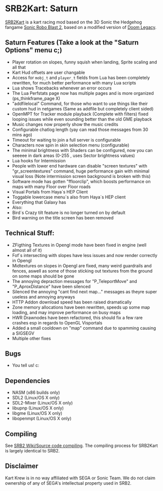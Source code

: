 # SRB2Kart: Saturn

[SRB2Kart](https://srb2.org/mods/) is a kart racing mod based on the 3D Sonic the Hedgehog fangame [Sonic Robo Blast 2](https://srb2.org/), based on a modified version of [Doom Legacy](http://doomlegacy.sourceforge.net/).

## Saturn Features (Take a look at the "Saturn Options" menu c;)
- Player rotation on slopes, funny squish when landing, Sprite scaling and all that 
- Kart Hud offsets are user changable
- Access for `mobj_t` and `player_t` fields from Lua has been completely rewritten, for much better performance with many Lua scripts
- Lua shows Tracebacks whenever an error occurs
- The Lua Perfstats page now has multiple pages and is more organized (ps_thinkframe_page X)
- "addfilelocal" Command, for those who want to use things like their custom hud in netgames (Same as addfile but completely client sided)
- OpenMPT for Tracker module playback (Complete with filters) fixed looping issues while even sounding better than the old GME playback
- Music changes now properly show the music credits
- Configurable chatlog length (yay can read those messages from 30 mins ago)
- Timeout for waiting to join a full server is configurable
- Characters now spin in skin selection menu (configurable)
- The minimal brightness with Shaders can be configured, now you can seeeee in dark areas (0-255 , uses Sector brightness values)
- Lua hooks for Intermission
- People with lower end hardware can disable "screen textures" with "gr_screentextures" command, huge performance gain with minimal visual loss (Note intermission screen background is broken with this)
- Software mode has gotten "ffloorclip", which boosts performance on maps with many Floor over Floor roads
- Visual Portals from Haya´s HEP Client
- Toggable lowercase menu´s also from Haya´s HEP client
- Everything that Galaxy has
- Also:
- Bird´s Crazy tilt feature is no longer turned on by default
- Bird warning on the title screen has been removed

## Technical Stuff:

- ZFigthing Textures in Opengl mode have been fixed in engine (well almost all of it)
- Fof´s intersecting with slopes have less issues and now render correctly in Opengl
- Midtextures on slopes in Opengl are fixed, many weird guardrails and fences, aswell as some of those sticking out textures from the ground on some maps should be gone
- The annoying depraction messages for "P_TeleportMove" and "P_AproxDistance" have been silenced
- Silenced the annoying "cant find next map..." messages as theyre super useless and annoying anyways
- HTTP Addon download speed has been raised dramatically
- Zone memory allocations have been rewritten, speeds up some map loading, and may improve performance on busy maps
- HWR Drawnodes have been refactored, this should fix a few rare crashes esp in regards to OpenGL Visportals
- Added a small cooldown on "map" command due to spamming causing a SIGSEGV
- Multiple other fixes

## Bugs

- You tell us! c:

## Dependencies
- NASM (x86 builds only)
- SDL2 (Linux/OS X only)
- SDL2-Mixer (Linux/OS X only)
- libupnp (Linux/OS X only)
- libgme (Linux/OS X only)
- libopenmpt (Linux/OS X only)

## Compiling

See [SRB2 Wiki/Source code compiling](http://wiki.srb2.org/wiki/Source_code_compiling). The compiling process for SRB2Kart is largely identical to SRB2.

## Disclaimer
Kart Krew is in no way affiliated with SEGA or Sonic Team. We do not claim ownership of any of SEGA's intellectual property used in SRB2.
